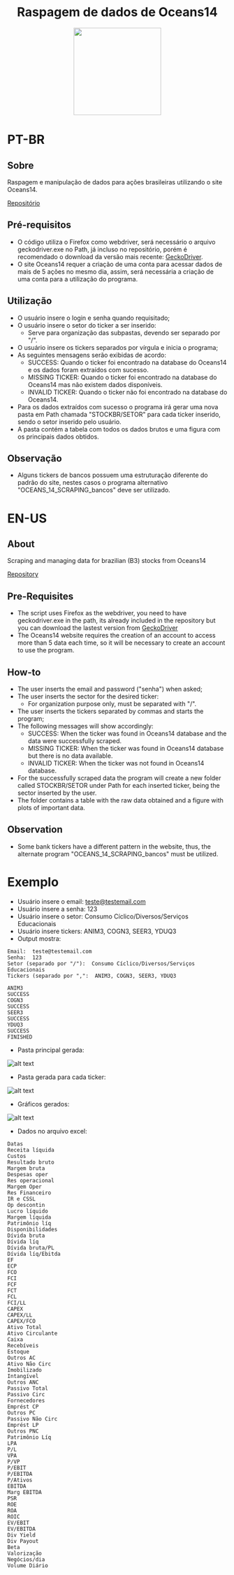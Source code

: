 <div align="center">
<h1>
  Raspagem de dados de Oceans14
  </h1>
  <a href="https://www.oceans14.com.br/">
  <img src="https://i.imgur.com/2rOHxrQ.png" width="200">
  </a>
  </div>
  
# PT-BR
## Sobre
Raspagem e manipulação de dados para ações brasileiras utilizando o site Oceans14.

[Repositório](https://github.com/capuccino26/Oceans14-Scraping)

## Pré-requisitos
* O código utiliza o Firefox como webdriver, será necessário o arquivo geckodriver.exe no Path, já incluso no repositório, porém é recomendado o download da versão mais recente: [GeckoDriver](https://github.com/mozilla/geckodriver/releases).
* O site Oceans14 requer a criação de uma conta para acessar dados de mais de 5 ações no mesmo dia, assim, será necessária a criação de uma conta para a utilização do programa.

## Utilização
* O usuário insere o login e senha quando requisitado;
* O usuário insere o setor do ticker a ser inserido:
  * Serve para organização das subpastas, devendo ser separado por "/".
* O usuário insere os tickers separados por vírgula e inicia o programa;
* As seguintes mensagens serão exibidas de acordo:
  * SUCCESS: Quando o ticker foi encontrado na database do Oceans14 e os dados foram extraídos com sucesso.
  * MISSING TICKER: Quando o ticker foi encontrado na database do Oceans14 mas não existem dados disponíveis.
  * INVALID TICKER: Quando o ticker não foi encontrado na database do Oceans14.
* Para os dados extraídos com sucesso o programa irá gerar uma nova pasta em Path chamada "STOCKBR/SETOR" para cada ticker inserido, sendo o setor inserido pelo usuário.
* A pasta contém a tabela com todos os dados brutos e uma figura com os principais dados obtidos.

## Observação
* Alguns tickers de bancos possuem uma estruturação diferente do padrão do site, nestes casos o programa alternativo "OCEANS_14_SCRAPING_bancos" deve ser utilizado.

# EN-US
## About
Scraping and managing data for brazilian (B3) stocks from Oceans14

[Repository](https://github.com/capuccino26/Oceans14-Scraping)

## Pre-Requisites
* The script uses Firefox as the webdriver, you need to have geckodriver.exe in the path, its already included in the repository but you can download the lastest version from [GeckoDriver](https://github.com/mozilla/geckodriver/releases)
* The Oceans14 website requires the creation of an account to access more than 5 data each time, so it will be necessary to create an account to use the program.

## How-to
* The user inserts the email and password ("senha") when asked;
* The user inserts the sector for the desired ticker:
  * For organization purpose only, must be separated with "/".
* The user inserts the tickers separated by commas and starts the program;
* The following messages will show accordingly:
  * SUCCESS: When the ticker was found in Oceans14 database and the data were successfully scraped.
  * MISSING TICKER: When the ticker was found in Oceans14 database but there is no data available.
  * INVALID TICKER: When the ticker was not found in Oceans14 database.
* For the successfully scraped data the program will create a new folder called STOCKBR/SETOR under Path for each inserted ticker, being the sector inserted by the user.
* The folder contains a table with the raw data obtained and a figure with plots of important data.

## Observation
* Some bank tickers have a different pattern in the website, thus, the alternate program "OCEANS_14_SCRAPING_bancos" must be utilized.

# Exemplo
  * Usuário insere o email: teste@testemail.com
  * Usuário insere a senha: 123
  * Usuário insere o setor: Consumo Cíclico/Diversos/Serviços Educacionais
  * Usuário insere tickers: ANIM3, COGN3, SEER3, YDUQ3
  * Output mostra:
  ```
Email:  teste@testemail.com
Senha:  123
Setor (separado por "/"):  Consumo Cíclico/Diversos/Serviços Educacionais
Tickers (separado por ",":  ANIM3, COGN3, SEER3, YDUQ3

ANIM3
SUCCESS
COGN3
SUCCESS
SEER3
SUCCESS
YDUQ3
SUCCESS
FINISHED
  ```
  * Pasta principal gerada:
  
  ![alt text](https://i.imgur.com/kAYuaeI.png)
  
  * Pasta gerada para cada ticker:
  
  ![alt text](https://i.imgur.com/U64lh91.png)
  
  * Gráficos gerados:
  
  ![alt text](https://i.imgur.com/n4xeiTR.png)
  
  * Dados no arquivo excel:
```
Datas
Receita líquida
Custos
Resultado bruto
Margem bruta
Despesas oper
Res operacional
Margem Oper
Res Financeiro
IR e CSSL
Op descontin
Lucro líquido
Margem líquida
Patrimônio líq
Disponibilidades
Dívida bruta
Dívida líq
Dívida bruta/PL
Dívida líq/Ebitda
EF
ECP
FCO
FCI
FCF
FCT
FCL
FCI/LL
CAPEX
CAPEX/LL
CAPEX/FCO
Ativo Total
Ativo Circulante
Caixa
Recebíveis
Estoque
Outros AC
Ativo Não Circ
Imobilizado
Intangível
Outros ANC
Passivo Total
Passivo Circ
Fornecedores
Emprést CP
Outros PC
Passivo Não Circ
Emprést LP
Outros PNC
Patrimônio Líq
LPA
P/L
VPA
P/VP
P/EBIT
P/EBITDA
P/Ativos
EBITDA
Marg EBITDA
PSR
ROE
ROA
ROIC
EV/EBIT
EV/EBITDA
Div Yield
Div Payout
Beta
Valorização
Negócios/dia
Volume Diário
```

